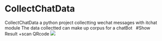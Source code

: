 # CollectChatData
CollectChatData a python project collectting wechat messages with itchat module 
The data collectted can make up corpus for a chatBot  
#Show Result
+scan QRcode
![](image/scan.jpeg)

